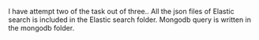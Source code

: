 I have attempt two of the task out of three..
All the json files of Elastic search is included in the Elastic search folder.
Mongodb query is written in the mongodb folder. 
